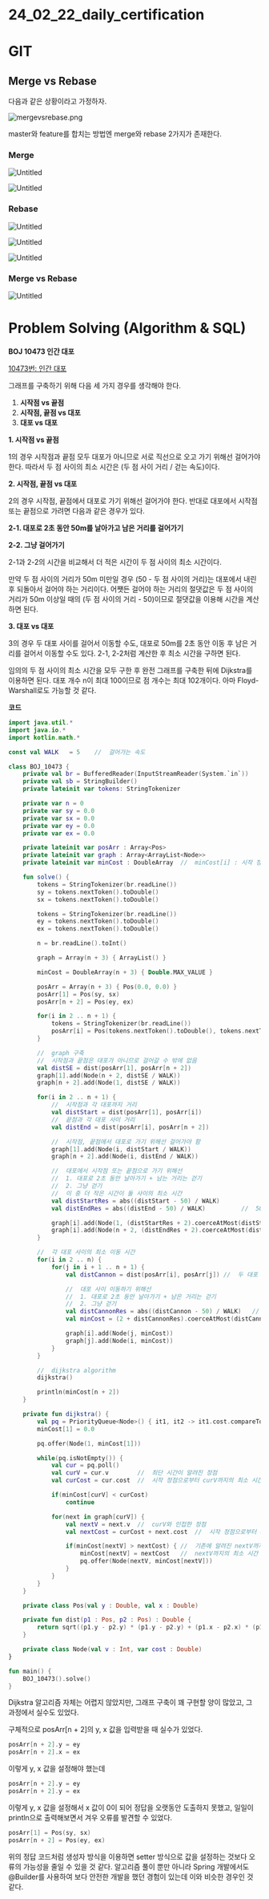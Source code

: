 # 24_02_22_daily_certification

# GIT

## Merge vs Rebase

다음과 같은 상황이라고 가정하자.

![mergevsrebase.png](24_02_22_daily_certification%20a1caafaffcda43458841991de55b593c/mergevsrebase.png)

master와 feature를 합치는 방법엔 merge와 rebase 2가지가 존재한다.

### Merge

![Untitled](24_02_22_daily_certification%20a1caafaffcda43458841991de55b593c/Untitled.png)

![Untitled](24_02_22_daily_certification%20a1caafaffcda43458841991de55b593c/Untitled%201.png)

### Rebase

![Untitled](24_02_22_daily_certification%20a1caafaffcda43458841991de55b593c/Untitled%202.png)

![Untitled](24_02_22_daily_certification%20a1caafaffcda43458841991de55b593c/Untitled%203.png)

![Untitled](24_02_22_daily_certification%20a1caafaffcda43458841991de55b593c/Untitled%204.png)

### Merge vs Rebase

![Untitled](24_02_22_daily_certification%20a1caafaffcda43458841991de55b593c/Untitled%205.png)

# Problem Solving (Algorithm & SQL)

**BOJ 10473 인간 대포**

[10473번: 인간 대포](https://www.acmicpc.net/problem/10473)

그래프를 구축하기 위해 다음 세 가지 경우를 생각해야 한다.

1. **시작점 vs 끝점**
2. **시작점, 끝점 vs 대포**
3. **대포 vs 대포**

**1. 시작점 vs 끝점**

1의 경우 시작점과 끝점 모두 대포가 아니므로 서로 직선으로 오고 가기 위해선 걸어가야 한다. 따라서 두 점 사이의 최소 시간은 (두 점 사이 거리 / 걷는 속도)이다.

**2. 시작점, 끝점 vs 대포**

2의 경우 시작점, 끝점에서 대포로 가기 위해선 걸어가야 한다. 반대로 대포에서 시작점 또는 끝점으로 가려면 다음과 같은 경우가 있다.

**2-1. 대포로 2초 동안 50m를 날아가고 남은 거리를 걸어가기**

**2-2. 그냥 걸어가기**

2-1과 2-2의 시간을 비교해서 더 적은 시간이 두 점 사이의 최소 시간이다.

만약 두 점 사이의 거리가 50m 미만일 경우 (50 - 두 점 사이의 거리)는 대포에서 내린 후 되돌아서 걸어야 하는 거리이다. 어쨋든 걸어야 하는 거리의 절댓값은 두 점 사이의 거리가 50m 이상일 때의  (두 점 사이의 거리 - 50)이므로 절댓값을 이용해 시간을 계산하면 된다.

**3. 대포 vs 대포**

3의 경우 두 대포 사이를 걸어서 이동할 수도, 대포로 50m를 2초 동안 이동 후 남은 거리를 걸어서 이동할 수도 있다. 2-1, 2-2처럼 계산한 후 최소 시간을 구하면 된다.

임의의 두 점 사이의 최소 시간을 모두 구한 후 완전 그래프를 구축한 뒤에 Dijkstra를 이용하면 된다. 대포 개수 n이 최대 100이므로 점 개수는 최대 102개이다. 아마 Floyd-Warshall로도 가능할 것 같다.

**코드**

```kotlin
import java.util.*
import java.io.*
import kotlin.math.*

const val WALK   = 5    //  걸어가는 속도

class BOJ_10473 {
    private val br = BufferedReader(InputStreamReader(System.`in`))
    private val sb = StringBuilder()
    private lateinit var tokens: StringTokenizer

    private var n = 0
    private var sy = 0.0
    private var sx = 0.0
    private var ey = 0.0
    private var ex = 0.0

    private lateinit var posArr : Array<Pos>
    private lateinit var graph : Array<ArrayList<Node>>
    private lateinit var minCost : DoubleArray  //  minCost[i] : 시작 정점에서 i 정점까지의 거리

    fun solve() {
        tokens = StringTokenizer(br.readLine())
        sy = tokens.nextToken().toDouble()
        sx = tokens.nextToken().toDouble()

        tokens = StringTokenizer(br.readLine())
        ey = tokens.nextToken().toDouble()
        ex = tokens.nextToken().toDouble()

        n = br.readLine().toInt()

        graph = Array(n + 3) { ArrayList() }

        minCost = DoubleArray(n + 3) { Double.MAX_VALUE }

        posArr = Array(n + 3) { Pos(0.0, 0.0) }
        posArr[1] = Pos(sy, sx)
        posArr[n + 2] = Pos(ey, ex)

        for(i in 2 .. n + 1) {
            tokens = StringTokenizer(br.readLine())
            posArr[i] = Pos(tokens.nextToken().toDouble(), tokens.nextToken().toDouble())
        }

        //  graph 구축
        //  시작점과 끝점은 대포가 아니므로 걸어갈 수 밖에 없음
        val distSE = dist(posArr[1], posArr[n + 2])
        graph[1].add(Node(n + 2, distSE / WALK))
        graph[n + 2].add(Node(1, distSE / WALK))

        for(i in 2 .. n + 1) {
            //  시작점과 각 대포까지 거리
            val distStart = dist(posArr[1], posArr[i])
            //  끝점과 각 대포 사이 거리
            val distEnd = dist(posArr[i], posArr[n + 2])

            //  시작점, 끝점에서 대포로 가기 위해선 걸어가야 함
            graph[1].add(Node(i, distStart / WALK))
            graph[n + 2].add(Node(i, distEnd / WALK))

            //  대포에서 시작점 또는 끝점으로 가기 위해선
            //  1. 대포로 2초 동안 날아가기 + 남는 거리는 걷기
            //  2. 그냥 걷기
            //  이 중 더 작은 시간이 둘 사이의 최소 시간
            val distStartRes = abs((distStart - 50) / WALK)
            val distEndRes = abs((distEnd - 50) / WALK)          //  50m는 대포로 2초 동안 날아가고 남은 거리 걷는 시간, 만약 dist - 50이 음수이면 대포로 날아간 다음에 돌아 걸어가야함

            graph[i].add(Node(1, (distStartRes + 2).coerceAtMost(distStart / WALK)))
            graph[i].add(Node(n + 2, (distEndRes + 2).coerceAtMost(distEnd / WALK)))
        }

        //  각 대포 사이의 최소 이동 시간
        for(i in 2 .. n) {
            for(j in i + 1 .. n + 1) {
                val distCannon = dist(posArr[i], posArr[j]) //  두 대포 i, j 사이 거리

                //  대포 사이 이동하기 위해선
                //  1. 대포로 2초 동안 날아가기 + 남은 거리는 걷기
                //  2. 그냥 걷기
                val distCannonRes = abs((distCannon - 50) / WALK)   //  50m는 대포로 날아가고 남은 거리 걷는 시간
                val minCost = (2 + distCannonRes).coerceAtMost(distCannon / WALK)

                graph[i].add(Node(j, minCost))
                graph[j].add(Node(i, minCost))
            }
        }

        //  dijkstra algorithm
        dijkstra()

        println(minCost[n + 2])
    }

    private fun dijkstra() {
        val pq = PriorityQueue<Node>() { it1, it2 -> it1.cost.compareTo(it2.cost) }
        minCost[1] = 0.0

        pq.offer(Node(1, minCost[1]))

        while(pq.isNotEmpty()) {
            val cur = pq.poll()
            val curV = cur.v        //  최단 시간이 알려진 정점
            val curCost = cur.cost  //  시작 정점으로부터 curV까지의 최소 시간

            if(minCost[curV] < curCost)
                continue

            for(next in graph[curV]) {
                val nextV = next.v  //  curV와 인접한 정점
                val nextCost = curCost + next.cost  //  시작 정점으로부터 curV까지 최소 시간 + curV에서 nextV까지 가는 최소 시간

                if(minCost[nextV] > nextCost) { //  기존에 알려진 nextV까지의 최소 시간보다 curV를 거쳐서 가는게 더 빠를 경우
                    minCost[nextV] = nextCost   //  nextV까지의 최소 시간 갱신
                    pq.offer(Node(nextV, minCost[nextV]))
                }
            }
        }
    }

    private class Pos(val y : Double, val x : Double)

    private fun dist(p1 : Pos, p2 : Pos) : Double {
        return sqrt((p1.y - p2.y) * (p1.y - p2.y) + (p1.x - p2.x) * (p1.x - p2.x))
    }

    private class Node(val v : Int, var cost : Double)
}

fun main() {
    BOJ_10473().solve()
}
```

Dijkstra 알고리즘 자체는 어렵지 않았지만, 그래프 구축이 꽤 구현할 양이 많았고, 그 과정에서 실수도 있었다.

구체적으로 posArr[n + 2]의 y, x 값을 입력받을 때 실수가 있었다.

```kotlin
posArr[n + 2].y = ey
posArr[n + 2].x = ex
```

이렇게 y, x 값을 설정해야 했는데

```kotlin
posArr[n + 2].y = ey
posArr[n + 2].y = ex
```

이렇게 y, x 값을 설정해서 x 값이 0이 되어 정답을 오랫동안 도출하지 못했고, 일일이 println으로 출력해보면서 겨우 오류를 발견할 수 있었다.

```kotlin
posArr[1] = Pos(sy, sx)
posArr[n + 2] = Pos(ey, ex)
```

위의 정답 코드처럼 생성자 방식을 이용하면 setter 방식으로 값을 설정하는 것보다 오류의 가능성을 줄일 수 있을 것 같다. 알고리즘 풀이 뿐만 아니라 Spring 개발에서도 @Builder를 사용하여 보다 안전한 개발을 했던 경험이 있는데 이와 비슷한 경우인 것 같다.
